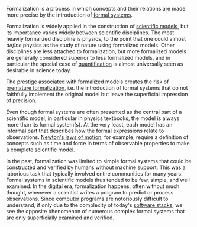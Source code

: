 Formalization is a process in which concepts and their relations are made more precise by the introduction of [formal systems](Formal%20system.md).

Formalization is widely applied in the construction of [scientific models](Scientific%20model.md), but its importance varies widely between scientific disciplines. The most heavily formalized discipline is physics, to the point that one could almost *define* physics as the study of nature using formalized models. Other disciplines are less attached to formalization, but more formalized models are generally considered superior to less formalized models, and in particular the special case of [quantification](Quantification.md) is almost universally seen as desirable in science today.

The prestige associated with formalized models creates the risk of [premature formalization](Premature%20formalization.md), i.e. the introduction of formal systems that do not faithfully implement the original model but leave the superficial impression of precision.

Even though formal systems are often presented as the central part of a scientific model, in particular in physics textbooks, the model is always more than its formal system(s). At the very least, each model has an informal part that describes how the formal expressions relate to observations. [Newton's laws of motion](https://en.wikipedia.org/wiki/Newton%27s_laws_of_motion), for example, require a definition of concepts such as time and force in terms of observable properties to make a complete scientific model.

In the past, formalization was limited to simple formal systems that could be constructed and verified by humans without machine support. This was a laborious task that typically involved entire communities for many years. Formal systems in scientific models thus tended to be few, simple, and well examined. In the digital era, formalization happens, often without much thought, whenever a scientist writes a program to predict or process observations. Since computer programs are notoriously difficult to understand, if only due to the complexity of today's [software stacks](Software%20stack.md), we see the opposite phenomenon of numerous complex formal systems that are only superficially examined and verified.
